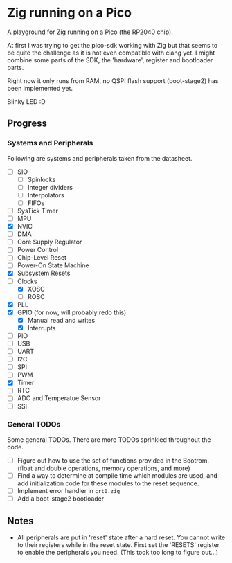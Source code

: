 # Zig running on a Pico

A playground for Zig running on a Pico (the RP2040 chip).

At first I was trying to get the pico-sdk working with Zig but that seems to be
quite the challenge as it is not even compatible with clang yet. I might combine
some parts of the SDK, the 'hardware', register and bootloader parts.

Right now it only runs from RAM, no QSPI flash support (boot-stage2) has been
implemented yet.

Blinky LED :D

## Progress

### Systems and Peripherals

Following are systems and peripherals taken from the datasheet. 

- [ ] SIO
    - [ ] Spinlocks
    - [ ] Integer dividers
    - [ ] Interpolators
    - [ ] FIFOs
- [ ] SysTick Timer
- [ ] MPU
- [x] NVIC
- [ ] DMA
- [ ] Core Supply Regulator
- [ ] Power Control
- [ ] Chip-Level Reset
- [ ] Power-On State Machine
- [x] Subsystem Resets
- [ ] Clocks
    - [x] XOSC
    - [ ] ROSC
- [x] PLL
- [x] GPIO (for now, will probably redo this)
    - [x] Manual read and writes
    - [x] Interrupts
- [ ] PIO
- [ ] USB
- [ ] UART
- [ ] I2C
- [ ] SPI
- [ ] PWM
- [x] Timer
- [ ] RTC
- [ ] ADC and Temperatue Sensor
- [ ] SSI

### General TODOs

Some general TODOs. There are more TODOs sprinkled throughout the code.

- [ ] Figure out how to use the set of functions provided in the Bootrom.
  (float and double operations, memory operations, and more)
- [ ] Find a way to determine at compile time which modules are used, and add
  initialization code for these modules to the reset sequence.
- [ ] Implement error handler in `crt0.zig`
- [ ] Add a boot-stage2 bootloader

## Notes

- All peripherals are put in 'reset' state after a hard reset. You cannot write
  to their registers while in the reset state. First set the 'RESETS' register
  to enable the peripherals you need.
  (This took too long to figure out...)
